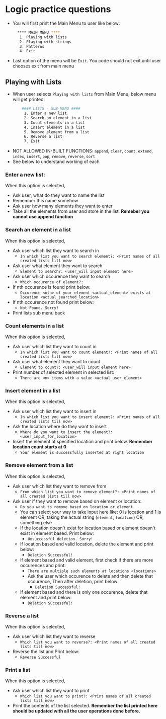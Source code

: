 # Logic practice questions

- You will first print the Main Menu to user like below:
    ```bash
      **** MAIN MENU ****
       1. Playing with lists
       2. Playing with strings
       3. Patterns
       4. Exit
    ```
- Last option of the menu will be `Exit`. You code should not exit until user chooses exit from main menu


## Playing with Lists
- When user selects `Playing with lists` from Main Menu, below menu will get printed:
    ```bash
        #### LISTS - SUB-MENU ####
         1. Enter a new list
         2. Search an element in a list
         3. Count elements in a list
         4. Insert element in a list
         5. Remove element from a list
         6. Reverse a list
         7. Exit
    ```
- NOT ALLOWED IN-BUILT FUNCTIONS: `append`, `clear`, `count`, `extend`, `index`, `insert`, `pop`, `remove`, `reverse`, `sort`
- See below to understand working of each

### Enter a new list:
When this option is selected,
- Ask user, what do they want to name the list
- Remember this name somehow
- Ask user how many elements they want to enter
- Take all the elements from user and store in the list. **Remeber you cannot use append function**

### Search an element in a list
When this option is selected,
- Ask user which list they want to search in
    - `In which list you want to search element?: <Print names of all created lists till now>`
- Ask user what element they want to search
    - `Element to search?: <user_will input element here>`
- Ask user which occurence they want to search
    - `Which occurence of element?: `
- If nth occurence is found print below:
    - `Occurence <nth> of your element <actual_element> exists at location <actual_searched_location>`
- If nth occurence not found print below:
    - `Not Found. Sorry!`
- Print lists sub menu back

### Count elements in a list
When this option is selected,
- Ask user which list they want to count in
    - `In which list you want to count element?: <Print names of all created lists till now>`
- Ask user what element they want to count
    - `Element to count?: <user_will input element here>`
- Print number of selected element in selected list:
    - `There are <n> items with a value <actual_user_element>`

### Insert element in a list
When this option is selected,
- Ask user which list they want to insert in
    - `In which list you want to insert element?: <Print names of all created lists till now>`
- Ask the location where do they want to insert
    - `Where do you want to insert the element?: <user_input_for_location>`
- Insert the element at specified location and print below. **Remember location count starts at 0**
    - `Your element is successfully inserted at right location`

### Remove element from a list
When this option is selected,
- Ask user which list they want to remove from
    - `From which list you want to remove element?: <Print names of all created lists till now>`
- Ask user if they want to remove based on element or location:
    - `Do you want to remove based on location or element`
    - You can select your way to take input here like: 0 is location and 1 is element OR, taking the actual string (`element`, `location`) OR, something else
    - If the location doesn't exist for location based or element doesn't exist in element based. Print below:
        - `Unsuccessful deletion. Sorry!`
    - If location based and valid location, delete the element and print below:
        - `Deletion Successful!`
    - If element based and valid element, first check if there are more occurences and print:
        - `There are multiple such elements at locations <locations>`
        - Ask the user which occurence to delete and then delete that occurence, Then after deletion, print below:
            - `Deletion Successful!`
    - If element based and there is only one occurence, delete that element and print below:
        - `Deletion Successful!`

### Reverse a list
When this option is selected,
- Ask user which list they want to reverse
    - `Which list you want to reverse?: <Print names of all created lists till now>`
- Reverse the list and Print below:
    - `Reverse Successful`

### Print a list
When this option is selected,
- Ask user which list they want to print
    - `Which list you want to print?: <Print names of all created lists till now>`
- Print the contents of the list selected. **Remember the list printed here should be updated with all the user operations done before.**





